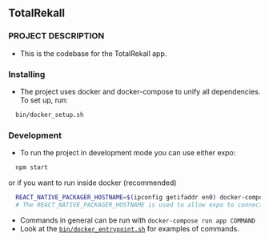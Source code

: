 ## TotalRekall

### PROJECT DESCRIPTION
- This is the codebase for the  TotalRekall app.

### Installing
- The project uses docker and docker-compose to unify all dependencies. To set up, run:
``` bash
  bin/docker_setup.sh
```

### Development
- To run the project in development mode you can use either expo:
``` bash
  npm start
```
or if you want to run inside docker (recommended)
``` bash
  REACT_NATIVE_PACKAGER_HOSTNAME=$(ipconfig getifaddr en0) docker-compose run --service-ports app server
  # The REACT_NATIVE_PACKAGER_HOSTNAME is used to allow expo to connect to your phone from inside the container
```
- Commands in general can be run with ```docker-compose run app COMMAND```
- Look at the [```bin/docker_entrypoint.sh```](bin/docker_entrypoint.sh) for examples of commands.
